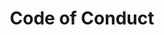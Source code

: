 ---
layout: redirect
title: Code of Conduct
permalink: /conduct/
redirect_to: https://github.com/hackforla/codeofconduct
---